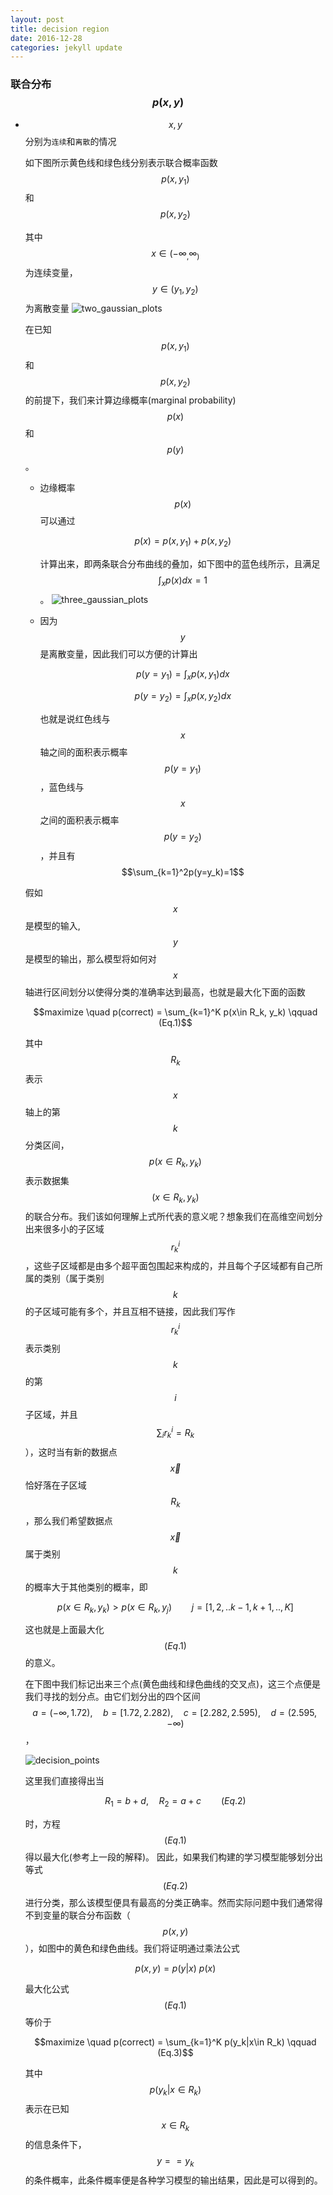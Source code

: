 ```yaml
---
layout: post
title: decision region
date: 2016-12-28
categories: jekyll update
---
```


### 联合分布$$p(x, y)$$
* $$x, y$$ 分别为`连续`和`离散`的情况

  如下图所示黄色线和绿色线分别表示联合概率函数$$p(x, y_1)$$ 和 $$p(x, y_2)$$

  其中$$x\in (-\infty_, \infty_)$$为连续变量， $$y \in (y_1, y_2)$$为离散变量
  ![two_gaussian_plots](/assets/images/two_gaussian_plots.png)

  在已知$$p(x, y_1)$$ 和 $$p(x, y_2)$$ 的前提下，我们来计算边缘概率(marginal probability) $$p(x)$$ 和 $$p(y)$$。

   * 边缘概率$$p(x)$$可以通过
	
	 $$p(x) = p(x, y_1)+p(x, y_2)$$

     计算出来，即两条联合分布曲线的叠加，如下图中的蓝色线所示，且满足 $$\int_x p(x) dx = 1$$。
 ![three_gaussian_plots](/assets/images/three_gaussian_plots.png)


   * 因为$$y$$是离散变量，因此我们可以方便的计算出

     $$p(y=y_1)=\int_x p(x, y_1)dx$$

     $$p(y=y_2)=\int_x p(x, y_2)dx$$

     也就是说红色线与$$x$$ 轴之间的面积表示概率$$p(y=y_1)$$，蓝色线与$$x$$ 之间的面积表示概率 $$p(y=y_2)$$，并且有 $$\sum_{k=1}^2p(y=y_k)=1$$



  假如$$x$$是模型的输入, $$y$$ 是模型的输出，那么模型将如何对$$x$$轴进行区间划分以使得分类的准确率达到最高，也就是最大化下面的函数

  $$maximize \quad p(correct) = \sum_{k=1}^K p(x\in R_k, y_k) \qquad (Eq.1)$$

  其中 $$R_k$$表示$$x$$轴上的第$$k$$分类区间，$$p(x\in R_k, y_k)$$表示数据集$$(x\in R_k, y_k)$$的联合分布。我们该如何理解上式所代表的意义呢？想象我们在高维空间划分出来很多小的子区域$$r_k^i$$，这些子区域都是由多个超平面包围起来构成的，并且每个子区域都有自己所属的类别（属于类别$$k$$的子区域可能有多个，并且互相不链接，因此我们写作$$r_k^i$$表示类别$$k$$的第$$i$$子区域，并且$$\sum_i r_k^i = R_k$$），这时当有新的数据点$$\vec x$$恰好落在子区域$$R_k$$，那么我们希望数据点$$\vec{x}$$属于类别$$k$$的概率大于其他类别的概率，即 

  $$p(x\in R_k, y_k) > p(x \in R_k, y_j) \qquad j = [1, 2, .. k-1, k+1, .., K]$$

  这也就是上面最大化$$(Eq.1)$$的意义。

  在下图中我们标记出来三个点(黄色曲线和绿色曲线的交叉点)，这三个点便是我们寻找的划分点。由它们划分出的四个区间$$a=(-\infty, 1.72),\quad b=[1.72, 2.282), \quad c=[2.282, 2.595), \quad d=(2.595, -\infty)$$，

  ![decision_points](/images/decision_points.png)

  这里我们直接得出当

  $$R_1=b + d, \quad R_2 = a + c \qquad (Eq.2)$$

  时，方程$$(Eq.1)$$得以最大化(参考上一段的解释)。
  因此，如果我们构建的学习模型能够划分出等式$$(Eq.2)$$进行分类，那么该模型便具有最高的分类正确率。然而实际问题中我们通常得不到变量的联合分布函数（$$p(x, y)$$），如图中的黄色和绿色曲线。我们将证明通过乘法公式

  $$p(x, y) = p(y|x)\:p(x)$$

  最大化公式$$(Eq.1)$$ 等价于


  $$maximize \quad p(correct) = \sum_{k=1}^K p(y_k|x\in R_k) \qquad (Eq.3)$$

  其中 
  $$p(y_k |x \in R_k)$$ 
  表示在已知 $$x\in R_k$$ 的信息条件下，$$y== y_k$$ 的条件概率，此条件概率便是各种学习模型的输出结果，因此是可以得到的。
